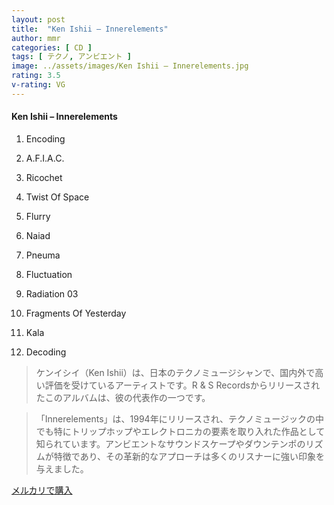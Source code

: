 ```yaml
---
layout: post
title:  "Ken Ishii – Innerelements"
author: mmr
categories: [ CD ]
tags: [ テクノ, アンビエント ]
image: ../assets/images/Ken Ishii – Innerelements.jpg
rating: 3.5
v-rating: VG
---
```


#### Ken Ishii – Innerelements

1. Encoding

2. A.F.I.A.C.

3. Ricochet

4. Twist Of Space

5. Flurry

6. Naiad

7. Pneuma

8. Fluctuation

9. Radiation 03

10. Fragments Of Yesterday

11. Kala

12. Decoding

> ケンイシイ（Ken Ishii）は、日本のテクノミュージシャンで、国内外で高い評価を受けているアーティストです。R & S Recordsからリリースされたこのアルバムは、彼の代表作の一つです。

> 「Innerelements」は、1994年にリリースされ、テクノミュージックの中でも特にトリップホップやエレクトロニカの要素を取り入れた作品として知られています。アンビエントなサウンドスケープやダウンテンポのリズムが特徴であり、その革新的なアプローチは多くのリスナーに強い印象を与えました。




[メルカリで購入](https://jp.mercari.com/item/m57457067000)
